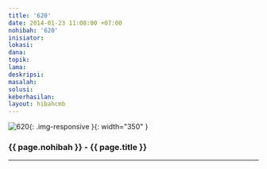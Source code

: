 ```yaml
---
title: '620'
date: 2014-01-23 11:08:00 +07:00
nohibah: '620'
inisiator:
lokasi:
dana:
topik:
lama:
deskripsi:
masalah:
solusi:
keberhasilan:
layout: hibahcmb
---
```


![620](/static/img/hibahcmb/620.png){: .img-responsive }{: width="350" }

### {{ page.nohibah }} - {{ page.title }}

---
